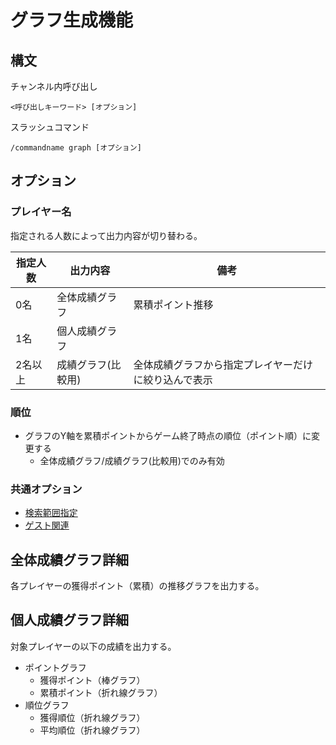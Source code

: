 # グラフ生成機能

## 構文
チャンネル内呼び出し
```
<呼び出しキーワード> [オプション]
```
スラッシュコマンド
```
/commandname graph [オプション]
```
## オプション

### プレイヤー名
指定される人数によって出力内容が切り替わる。

| 指定人数     | 出力内容     |  備考                                  |
| ------------ | ----------- | --------------------------------------- |
| 0名           | 全体成績グラフ | 累積ポイント推移                |
| 1名          | 個人成績グラフ | | 獲得ポイント、累積ポイン推移、獲得順位、平均順位
| 2名以上       | 成績グラフ(比較用) | 全体成績グラフから指定プレイヤーだけに絞り込んで表示 |

### 順位
- グラフのY軸を累積ポイントからゲーム終了時点の順位（ポイント順）に変更する
  - 全体成績グラフ/成績グラフ(比較用)でのみ有効

### 共通オプション
- [検索範囲指定](argument_keyword.md#検索範囲指定)
- [ゲスト関連](argument_keyword.md#ゲストの成績の取り扱いに関するオプション)

## 全体成績グラフ詳細
各プレイヤーの獲得ポイント（累積）の推移グラフを出力する。

## 個人成績グラフ詳細
対象プレイヤーの以下の成績を出力する。

- ポイントグラフ
  - 獲得ポイント（棒グラフ）
  - 累積ポイント（折れ線グラフ）
- 順位グラフ
  - 獲得順位（折れ線グラフ）
  - 平均順位（折れ線グラフ）
